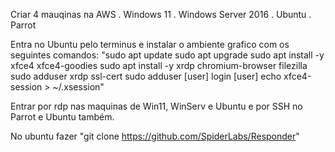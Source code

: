 Criar 4 mauqinas na AWS
. Windows 11
. Windows Server 2016
. Ubuntu
. Parrot

Entra no Ubuntu pelo terminus e instalar o ambiente grafico com os seguintes comandos:
"sudo apt update
sudo apt upgrade
sudo apt install -y xfce4 xfce4-goodies
sudo apt install -y xrdp chromium-browser filezilla
sudo adduser xrdp ssl-cert
sudo adduser [user]
login [user]
echo xfce4-session > ~/.xsession"

Entrar por rdp nas maquinas de Win11, WinServ e Ubuntu e por SSH no Parrot e Ubuntu também.

No ubuntu fazer
"git clone https://github.com/SpiderLabs/Responder"


